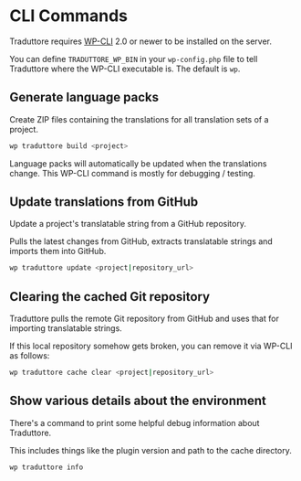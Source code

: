 # CLI Commands

Traduttore requires [WP-CLI](https://wp-cli.org/) 2.0 or newer to be installed on the server.

You can define `TRADUTTORE_WP_BIN` in your `wp-config.php` file to tell Traduttore where the WP-CLI executable is. The default is `wp`.

## Generate language packs

Create ZIP files containing the translations for all translation sets of a project.

```bash
wp traduttore build <project>
```

Language packs will automatically be updated when the translations change. This WP-CLI command is mostly for debugging / testing.

## Update translations from GitHub

Update a project's translatable string from a GitHub repository.

Pulls the latest changes from GitHub, extracts translatable strings and imports them into GitHub.

```bash
wp traduttore update <project|repository_url>
```

## Clearing the cached Git repository

Traduttore pulls the remote Git repository from GitHub and uses that for importing translatable strings.

If this local repository somehow gets broken, you can remove it via WP-CLI as follows:

```bash
wp traduttore cache clear <project|repository_url>
````

## Show various details about the environment

There's a command to print some helpful debug information about Traduttore.

This includes things like the plugin version and path to the cache directory.

```bash
wp traduttore info
```
